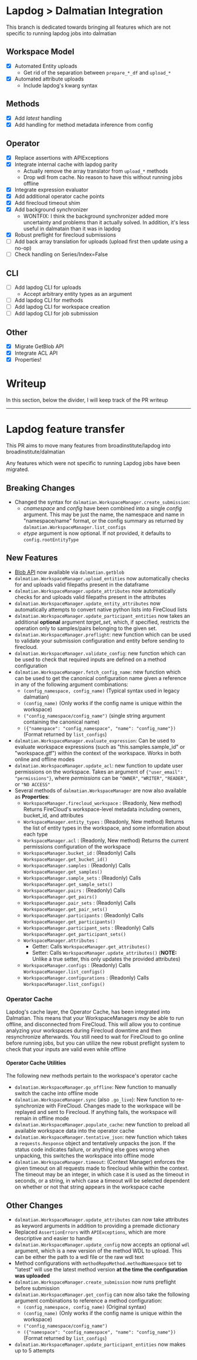 # Lapdog > Dalmatian Integration

This branch is dedicated towards bringing all features which are not specific to
running lapdog jobs into dalmatian

## Workspace Model
- [x] Automated Entity uploads
  * Get rid of the separation between `prepare_*_df` and `upload_*`
- [x] Automated attribute uploads
  * Include lapdog's kwarg syntax

## Methods
- [x] Add _latest_ handling
- [x] Add handling for method metadata inference from config

## Operator
- [x] Replace assertions with APIExceptions
- [x] Integrate internal cache with lapdog parity
  * Actually remove the array translator from `upload_*` methods
  * Drop wdl from cache. No reason to have this without running jobs offline
- [x] Integrate expression evaluator
- [x] Add additional operator cache points
- [x] Add firecloud timeout shim
- [x] Add background synchronizer
  * WONTFIX: I think the background synchronizer added more uncertainty and problems
  than it actually solved. In addition, it's less useful in dalmatain than it was
  in lapdog
- [x] Robust preflight for firecloud submissions
- [ ] Add back array translation for uploads (upload first then update using a no-op)
- [ ] Check handling on Series/Index=False

## CLI
- [ ] Add lapdog CLI for uploads
  * Accept arbitrary entity types as an argument
- [ ] Add lapdog CLI for methods
- [ ] Add lapdog CLI for workspace creation
- [ ] Add lapdog CLI for job submission

## Other
- [x] Migrate GetBlob API
- [x] Integrate ACL API
- [x] Properties!

# Writeup

In this section, below the divider, I will keep track of the PR writeup

---

# Lapdog feature transfer

This PR aims to move many features from broadinstitute/lapdog into broadinstitute/dalmatian

Any features which were not specific to running Lapdog jobs have been migrated.

## Breaking Changes
* Changed the syntax for `dalmatian.WorkspaceManager.create_submission`:
    * _cnamespace_ and _config_ have been combined into a single _config_ argument.
    This may be just the name, the namespace and name in "namespace/name" format,
    or the config summary as returned by `dalmatian.WorkspaceManager.list_configs`
    * _etype_ argument is now optional. If not provided, it defaults to `config.rootEntityType`

## New Features
* [Blob API](https://googleapis.github.io/google-cloud-python/latest/storage/index.html) now available via `dalmatian.getblob`
* `dalmatian.WorkspaceManager.upload_entities` now automatically checks for and uploads valid filepaths present in the dataframe
* `dalmatian.WorkspaceManager.update_attributes` now automatically checks for and uploads valid filepaths present in the attributes
* `dalmatian.WorkspaceManager.update_entity_attributes` now automatically attempts to convert native python lists into FireCloud lists
* `dalmatian.WorkspaceManager.update_participant_entities` now takes an additional
**optional** argument _target\_set_, which, if specified, restricts the operation
only to samples/pairs belonging to the given set.
* `dalmatian.WorkspaceManager.preflight`: new function which can be used to validate
your submission configuration and entity before sending to firecloud.
* `dalmatian.WorkspaceManager.validate_config`: new function which can be used to
check that required inputs are defined on a method configuration
* `dalmatian.WorkspaceManager.fetch_config_name`: new function which can be used
to get the canonical configuration name given a reference in any of the following
argument combinations:
    * `(config_namespace, config_name)` (Typical syntax used in legacy dalmatian)
    * `(config_name)` (Only works if the config name is unique within the workspace)
    * `("config_namespace/config_name")` (single string argument containing the canonical name)
    * `({"namespace": "config_namespace", "name": "config_name"})` (Format returned by `list_configs`)
* `dalmatian.WorkspaceManager.evaluate_expression`: Can be used to evaluate workspace
expressions (such as "this.samples.sample_id" or "workspace.gtf") within the context
of the workspace. Works in both online and offline modes
* `dalmatian.WorkspaceManager.update_acl`: new function to update user permissions
on the workspace. Takes an argument of `{"user_email": "permissions"}`, where _permissions_ can be `"OWNER"`, `"WRITER"`, `"READER"`, or `"NO ACCESS"`
* Several methods of `dalmatian.WorkspaceManager` are now also available as **Properties**:
    * `WorkspaceManager.firecloud_workspace` : (Readonly, New method) Returns FireCloud's
    workspace-level metadata including owners, bucket_id, and attributes
    * `WorkspaceManager.entity_types` : (Readonly, New method) Returns the list
    of entity types in the workspace, and some information about each type
    * `WorkspaceManager.acl` : (Readonly, New method) Returns the current permissions
    configuration of the workspace
    * `WorkspaceManager.bucket_id` : (Readonly) Calls `WorkspaceManager.get_bucket_id()`
    * `WorkspaceManager.samples` : (Readonly) Calls `WorkspaceManager.get_samples()`
    * `WorkspaceManager.sample_sets` : (Readonly) Calls `WorkspaceManager.get_sample_sets()`
    * `WorkspaceManager.pairs` : (Readonly) Calls `WorkspaceManager.get_pairs()`
    * `WorkspaceManager.pair_sets` : (Readonly) Calls `WorkspaceManager.get_pair_sets()`
    * `WorkspaceManager.participants` : (Readonly) Calls `WorkspaceManager.get_participants()`
    * `WorkspaceManager.participant_sets` : (Readonly) Calls `WorkspaceManager.get_participant_sets()`
    * `WorkspaceManager.attributes` :
        * Getter: Calls `WorkspaceManager.get_attributes()`
        * Setter: Calls `WorkspaceManager.update_attributes()` (**NOTE:** Unlike a true setter, this only updates the provided attributes)
    * `WorkspaceManager.configs` : (Readonly) Calls `WorkspaceManager.list_configs()`
    * `WorkspaceManager.configurations` : (Readonly) Calls `WorkspaceManager.list_configs()`

### Operator Cache

Lapdog's cache layer, the Operator Cache, has been integrated into Dalmatian.
This means that your WorkspaceManagers _may_ be able to run offline, and disconnected from FireCloud.
This will allow you to continue analyzing your workspaces during Firecloud downtime and then resynchronize afterwards.
You still need to wait for FireCloud to go online before running jobs, but
you can utilize the new robust preflight system to check that your inputs
are valid even while offline


#### Operator Cache Utilities

The following new methods pertain to the workspace's operator cache

* `dalmatian.WorkspaceManager.go_offline`: New function to manually switch the cache
into offline mode
* `dalmatian.WorkspaceManager.sync` (also `.go_live`): New function to re-synchronize
with FireCloud. Changes made to the workspace will be replayed and sent to Firecloud.
If anything fails, the workspace will remain in offline mode
* `dalmatian.WorkspaceManager.populate_cache`: new function to preload all available
workspace data into the operator cache
* `dalmatian.WorkspaceManager.tentative_json`: new function which takes a `requests.Response` object
and tentatively unpacks the json. If the status code indicates failure, or anything
else goes wrong when unpacking, this switches the workspace into offline mode
* `dalmatian.WorkspaceManager.timeout`: (Context Manager) enforces the given timeout
on all requests made to firecloud while within the context. The timeout may be an
integer, in which case it is used as the timeout in seconds, or a string, in which
case a timeout will be selected dependent on whether or not that string appears
in the workspace cache

## Other Changes
* `dalmatian.WorkspaceManager.update_attributes` can now take attributes as keyword arguments in addition to providing a premade dictionary
* Replaced `AssertionErrors` with `APIExceptions`, which are more descriptive and easier to handle
* `dalmatian.WorkspaceManager.update_config` now accepts an optional `wdl` argument, which is a new version of the method WDL to upload. This can be either the path to a wdl file or the raw wdl text
* Method configurations with `methodRepoMethod.methodNamespace` set to "latest" will use the latest method version **at the time the configuration was uploaded**
* `dalmatian.WorkspaceManager.create_submission` now runs preflight before submission
* `dalmatian.WorkspaceManager.get_config` can now also take the following argument combinations to reference a method configuration:
    * `(config_namespace, config_name)` (Original syntax)
    * `(config_name)` (Only works if the config name is unique within the workspace)
    * `("config_namespace/config_name")`
    * `({"namespace": "config_namespace", "name": "config_name"})` (Format returned by `list_configs`)
* `dalmatian.WorkspaceManager.update_participant_entities` now makes up to 5 attempts
